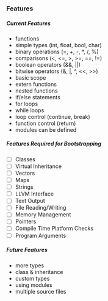 ### Features

##### Current Features
- functions
- simple types (int, float, bool, char)
- binary operations (=, +, -, *, /, %)
- comparisons (<, <=, >, >=, ==, !=)
- boolean operators (&&, ||)
- bitwise operators (&, |, ^, <<, >>)
- basic scope
- extern functions
- nested functions
- if/else statements
- for loops
- while loops
- loop control (continue, break)
- function control (return)
- modules can be defined


##### Features Required for Bootstrapping
- [ ] Classes
- [ ] Virtual Inheritance
- [ ] Vectors
- [ ] Maps
- [ ] Strings
- [ ] LLVM Interface
- [ ] Text Output
- [ ] File Reading/Writing
- [ ] Memory Management
- [ ] Pointers
- [ ] Compile Time Platform Checks
- [ ] Program Arguments

##### Future Features
- more types
- class & inheritance
- custom types
- using modules
- multiple source files

